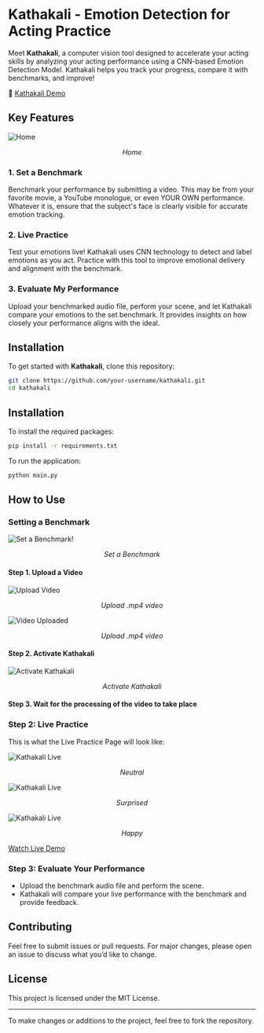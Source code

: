 # Kathakali - Emotion Detection for Acting Practice

Meet **Kathakali**, a computer vision tool designed to accelerate your acting skills by analyzing your acting performance using a CNN-based Emotion Detection Model. Kathakali helps you track your progress, compare it with benchmarks, and improve!

🎥 [Kathakali Demo](https://youtu.be/bNMuDOh5UG0?si=9Qq7xQ6-6LnKZaYJ)

## Key Features

![Home](images/screenshot-home.png)
<p align="center"><i>Home</i></p>

### 1. **Set a Benchmark**
Benchmark your performance by submitting a video. This may be from your favorite movie, a YouTube monologue, or even YOUR OWN performance. Whatever it is, ensure that the subject's face is clearly visible for accurate emotion tracking.

### 2. **Live Practice**
Test your emotions live! Kathakali uses CNN technology to detect and label emotions as you act. Practice with this tool to improve emotional delivery and alignment with the benchmark.

### 3. **Evaluate My Performance**
Upload your benchmarked audio file, perform your scene, and let Kathakali compare your emotions to the set benchmark. It provides insights on how closely your performance aligns with the ideal.

## Installation

To get started with **Kathakali**, clone this repository:

```bash
git clone https://github.com/your-username/kathakali.git
cd kathakali
```

## Installation

To install the required packages:

```bash
pip install -r requirements.txt
```

To run the application:

```bash
python main.py
```

## How to Use

### Setting a Benchmark

![Set a Benchmark!](images/screenshot-benchmark.png)
<p align="center"><i>Set a Benchmark</i></p>

#### Step 1. Upload a Video
![Upload Video](images/screenshot-choose-file.png)
<p align="center"><i>Upload .mp4 video</i></p>

![Video Uploaded](images/screenshot-file-chosen.png)
<p align="center"><i>Upload .mp4 video</i></p>

#### Step 2. Activate Kathakali
![Activate Kathakali](images/screenshot-activate-kathakali.png)
<p align="center"><i>Activate Kathakali</i></p>

#### Step 3. Wait for the processing of the video to take place

### Step 2: Live Practice

This is what the Live Practice Page will look like:

![Kathakali Live](images/screenshot-black-neutral.png)
<p align="center"><i>Neutral</i></p>

![Kathakali Live](images/screenshot-black-surprised.png)
<p align="center"><i>Surprised</i></p>

![Kathakali Live](images/screenshot-black-happy.png)
<p align="center"><i>Happy</i></p>

[Watch Live Demo](https://youtu.be/MxQqu6AB_us?si=-m2JipHeI7y2ljv-)

### Step 3: Evaluate Your Performance
- Upload the benchmark audio file and perform the scene.
- Kathakali will compare your live performance with the benchmark and provide feedback.

## Contributing
Feel free to submit issues or pull requests. For major changes, please open an issue to discuss what you’d like to change.

## License
This project is licensed under the MIT License.

---

To make changes or additions to the project, feel free to fork the repository.  


